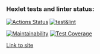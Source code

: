 ### Hexlet tests and linter status:
[![Actions Status](https://github.com/dimaevan/python-project-lvl4/workflows/hexlet-check/badge.svg)](https://github.com/dimaevan/python-project-lvl4/actions)
[![test&lint](https://github.com/dimaevan/python-project-lvl4/actions/workflows/dimaevan-lin&test.yml/badge.svg)](https://github.com/dimaevan/python-project-lvl4/actions/workflows/dimaevan-lin&test.yml)

[![Maintainability](https://api.codeclimate.com/v1/badges/4438aa61d7196936be8a/maintainability)](https://codeclimate.com/github/dimaevan/python-project-lvl4/maintainability)
[![Test Coverage](https://api.codeclimate.com/v1/badges/4438aa61d7196936be8a/test_coverage)](https://codeclimate.com/github/dimaevan/python-project-lvl4/test_coverage)

[Link to site](https://hexlet-lvl4-project.herokuapp.com/)